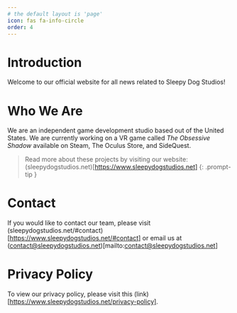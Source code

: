 ```yaml
---
# the default layout is 'page'
icon: fas fa-info-circle
order: 4
---
```


# Introduction

Welcome to our official website for all news related to Sleepy Dog Studios!

# Who We Are

We are an independent game development studio based out of the United States. We are currently working on a VR game called <em>The Obsessive Shadow</em> available on Steam, The Oculus Store, and SideQuest.

> Read more about these projects by visiting our website: (sleepydogstudios.net)[https://www.sleepydogstudios.net]
{: .prompt-tip }

# Contact

If you would like to contact our team, please visit (sleepydogstudios.net/#contact)[https://www.sleepydogstudios.net/#contact] or email us at (contact@sleepydogstudios.net)[mailto:contact@sleepydogstudios.net]

# Privacy Policy

To view our privacy policy, please visit this (link)[https://www.sleepydogstudios.net/privacy-policy].